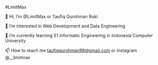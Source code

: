 #LimitMax

👋 Hi, I’m @LimitMax or Taufiq Qurohman Ruki

👀 I’m interested in Web Development and Data Engineering

🌱 I’m currently learning S1 Informatic Engineering in Indonesia Computer University

📫 How to reach me taufiqqurohman98@gmail.com or instagram @__limitmax
